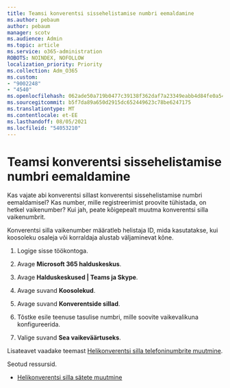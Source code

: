 ```yaml
---
title: Teamsi konverentsi sissehelistamise numbri eemaldamine
ms.author: pebaum
author: pebaum
manager: scotv
ms.audience: Admin
ms.topic: article
ms.service: o365-administration
ROBOTS: NOINDEX, NOFOLLOW
localization_priority: Priority
ms.collection: Adm_O365
ms.custom:
- "9002248"
- "4540"
ms.openlocfilehash: 062ade50a719b0477c39138f362daf7a23349eabb4d84fe0a54375326f25e3e0
ms.sourcegitcommit: b5f7da89a650d2915dc652449623c78be6247175
ms.translationtype: MT
ms.contentlocale: et-EE
ms.lasthandoff: 08/05/2021
ms.locfileid: "54053210"
---
```

# <a name="remove-teams-dial-in-conferencing-number"></a>Teamsi konverentsi sissehelistamise numbri eemaldamine

Kas vajate abi konverentsi sillast konverentsi sissehelistamise numbri eemaldamisel? Kas number, mille registreerimist proovite tühistada, on hetkel vaikenumber? Kui jah, peate kõigepealt muutma konverentsi silla vaikenumbrit.

Konverentsi silla vaikenumber määratleb helistaja ID, mida kasutatakse, kui koosoleku osaleja või korraldaja alustab väljaminevat kõne.

1. Logige sisse töökontoga.

2. Avage **Microsoft 365 halduskeskus**.

3. Avage **Halduskeskused | Teams ja Skype**.

4. Avage suvand **Koosolekud**.

5. Avage suvand **Konverentside sillad**.

6. Tõstke esile teenuse tasulise numbri, mille soovite vaikevalikuna konfigureerida.

7. Valige suvand **Sea vaikeväärtuseks**.

Lisateavet vaadake teemast [Helikonverentsi silla telefoninumbrite muutmine](https://docs.microsoft.com/microsoftteams/change-the-phone-numbers-on-your-audio-conferencing-bridge).

Seotud ressursid.

- [Helikonverentsi silla sätete muutmine](https://docs.microsoft.com/microsoftteams/change-the-settings-for-an-audio-conferencing-bridge)
